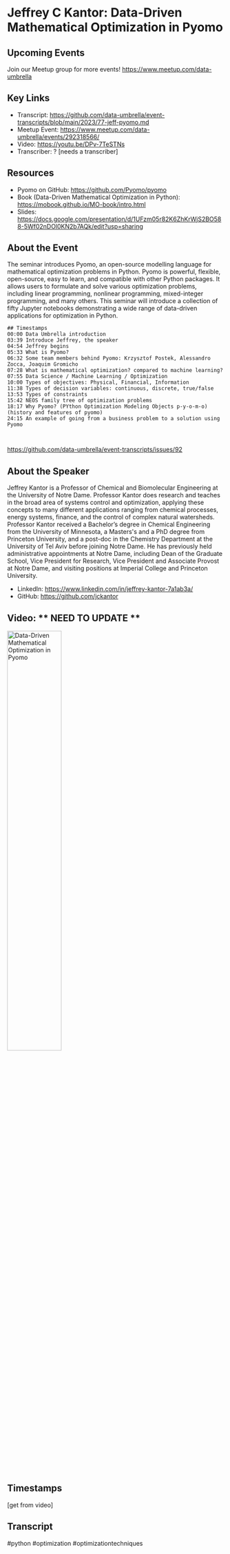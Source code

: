 # Jeffrey C Kantor: Data-Driven Mathematical Optimization in Pyomo

## Upcoming Events
Join our Meetup group for more events!
https://www.meetup.com/data-umbrella

## Key Links
- Transcript: https://github.com/data-umbrella/event-transcripts/blob/main/2023/77-jeff-pyomo.md 
- Meetup Event: https://www.meetup.com/data-umbrella/events/292318566/
- Video: https://youtu.be/DPv-7TeSTNs
- Transcriber:  ? [needs a transcriber]

## Resources
- Pyomo on GitHub: https://github.com/Pyomo/pyomo
- Book (Data-Driven Mathematical Optimization in Python): https://mobook.github.io/MO-book/intro.html
- Slides: https://docs.google.com/presentation/d/1UFzm05r82K6ZhKrWjS2BO588-5Wf02nDOl0KN2b7AQk/edit?usp=sharing

## About the Event
The seminar introduces Pyomo, an open-source modelling language for mathematical optimization problems in Python. Pyomo is powerful, flexible, open-source, easy to learn, and compatible with other Python packages. It allows users to formulate and solve various optimization problems, including linear programming, nonlinear programming, mixed-integer programming, and many others. This seminar will introduce a collection of fifty Jupyter notebooks demonstrating a wide range of data-driven applications for optimization in Python.

```
## Timestamps
00:00 Data Umbrella introduction
03:39 Introduce Jeffrey, the speaker
04:54 Jeffrey begins
05:33 What is Pyomo?
06:32 Some team members behind Pyomo: Krzysztof Postek, Alessandro Zocca, Joaquim Gromicho
07:28 What is mathematical optimization? compared to machine learning?
07:55 Data Science / Machine Learning / Optimization
10:00 Types of objectives: Physical, Financial, Information
11:38 Types of decision variables: continuous, discrete, true/false
13:53 Types of constraints
15:42 NEOS family tree of optimization problems
18:17 Why Pyomo? (PYthon Optimization Modeling Objects p-y-o-m-o) (history and features of pyomo)
24:15 An example of going from a business problem to a solution using Pyomo



```
https://github.com/data-umbrella/event-transcripts/issues/92


## About the Speaker
Jeffrey Kantor is a Professor of Chemical and Biomolecular Engineering at the University of Notre Dame. Professor Kantor does research and teaches in the broad area of systems control and optimization, applying these concepts to many different applications ranging from chemical processes, energy systems, finance, and the control of complex natural watersheds. Professor Kantor received a Bachelor’s degree in Chemical Engineering from the University of Minnesota, a Masters's and a PhD degree from Princeton University, and a post-doc in the Chemistry Department at the University of Tel Aviv before joining Notre Dame. He has previously held administrative appointments at Notre Dame, including Dean of the Graduate School, Vice President for Research, Vice President and Associate Provost at Notre Dame, and visiting positions at Imperial College and Princeton University.

- LinkedIn: https://www.linkedin.com/in/jeffrey-kantor-7a1ab3a/
- GitHub: https://github.com/jckantor

## Video:  ** NEED TO UPDATE **
<a href="http://www.youtube.com/watch?feature=player_embedded&v=DPv-7TeSTNs" target="_blank"><img src="http://img.youtube.com/vi/DPv-7TeSTNs/0.jpg"
alt="Data-Driven Mathematical Optimization in Pyomo" width="50%" /></a>

## Timestamps
[get from video]

## Transcript


#python #optimization #optimizationtechniques
